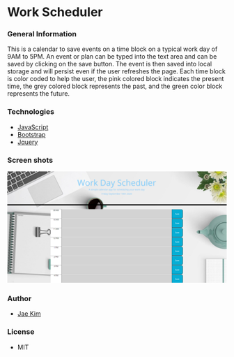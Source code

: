 # Work Scheduler

### General Information
This is a calendar to save events on a time block on a typical work day of 9AM to 5PM. An event or plan can be typed into the text area and can be saved by clicking on the save button. 
The event is then saved into local storage and will persist even if the user refreshes the page. Each time block is color coded to help the user, the pink colored block indicates the present time, the grey colored block represents the past, and the green color block represents the future. 

### Technologies
- [JavaScript](https://www.javascript.com/)
- [Bootstrap](https://getbootstrap.com/)
- [Jquery](https://jquery.com/)

### Screen shots
![Work Scheduler](Assets/workscheduler.png)

### Author
- <a href="https://github.com/JSK321">Jae Kim</a>

### License
- MIT
